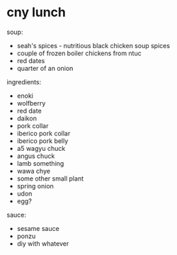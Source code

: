 # cny lunch 

soup:

* seah's spices - nutritious black chicken soup spices
* couple of frozen boiler chickens from ntuc
* red dates
* quarter of an onion

ingredients:

* enoki
* wolfberry
* red date
* daikon
* pork collar
* iberico pork collar
* iberico pork belly
* a5 wagyu chuck
* angus chuck
* lamb something
* wawa chye
* some other small plant
* spring onion 
* udon
* egg? 

sauce:

* sesame sauce
* ponzu
* diy with whatever
